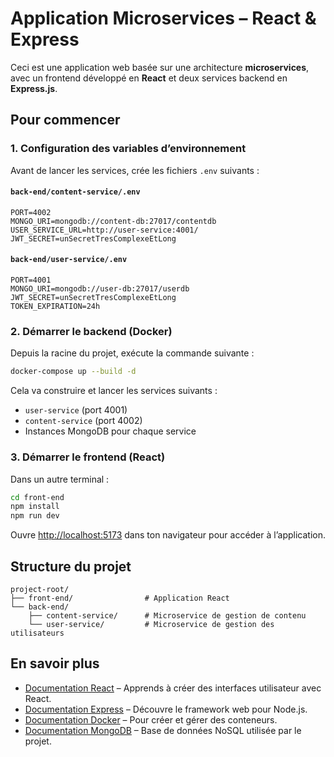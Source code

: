 # Application Microservices – React & Express

Ceci est une application web basée sur une architecture **microservices**, avec un frontend développé en **React** et deux services backend en **Express.js**.

## Pour commencer

### 1. Configuration des variables d’environnement

Avant de lancer les services, crée les fichiers `.env` suivants :

#### `back-end/content-service/.env`

```env
PORT=4002
MONGO_URI=mongodb://content-db:27017/contentdb
USER_SERVICE_URL=http://user-service:4001/
JWT_SECRET=unSecretTresComplexeEtLong
```

#### `back-end/user-service/.env`

```env
PORT=4001
MONGO_URI=mongodb://user-db:27017/userdb
JWT_SECRET=unSecretTresComplexeEtLong
TOKEN_EXPIRATION=24h
```

### 2. Démarrer le backend (Docker)

Depuis la racine du projet, exécute la commande suivante :

```bash
docker-compose up --build -d
```

Cela va construire et lancer les services suivants :

* `user-service` (port 4001)
* `content-service` (port 4002)
* Instances MongoDB pour chaque service

### 3. Démarrer le frontend (React)

Dans un autre terminal :

```bash
cd front-end
npm install
npm run dev
```

Ouvre [http://localhost:5173](http://localhost:5173) dans ton navigateur pour accéder à l’application.

## Structure du projet

```
project-root/
├── front-end/                # Application React
└── back-end/
    ├── content-service/      # Microservice de gestion de contenu
    └── user-service/         # Microservice de gestion des utilisateurs
```

## En savoir plus

* [Documentation React](https://fr.react.dev/) – Apprends à créer des interfaces utilisateur avec React.
* [Documentation Express](https://expressjs.com/fr/) – Découvre le framework web pour Node.js.
* [Documentation Docker](https://docs.docker.com/) – Pour créer et gérer des conteneurs.
* [Documentation MongoDB](https://www.mongodb.com/fr-fr/docs/) – Base de données NoSQL utilisée par le projet.

